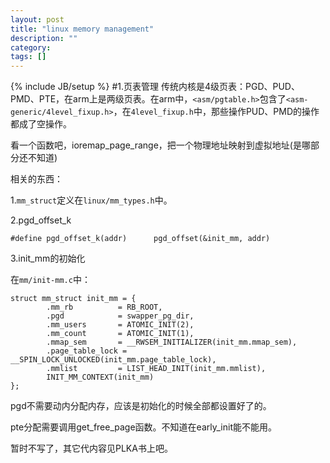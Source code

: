 ```yaml
---
layout: post
title: "linux memory management"
description: ""
category: 
tags: []
---
```

{% include JB/setup %}
#1.页表管理
传统内核是4级页表：PGD、PUD、PMD、PTE，在arm上是两级页表。在arm中，`<asm/pgtable.h>`包含了`<asm-generic/4level_fixup.h>`，在`4level_fixup.h`中，那些操作PUD、PMD的操作都成了空操作。

看一个函数吧，ioremap_page_range，把一个物理地址映射到虚拟地址(是哪部分还不知道)

相关的东西：

1.`mm_struct`定义在`linux/mm_types.h`中。

2.pgd_offset_k

    #define pgd_offset_k(addr)      pgd_offset(&init_mm, addr)

3.init_mm的初始化

在`mm/init-mm.c`中：

    struct mm_struct init_mm = {
            .mm_rb          = RB_ROOT,
            .pgd            = swapper_pg_dir,
            .mm_users       = ATOMIC_INIT(2),
            .mm_count       = ATOMIC_INIT(1),
            .mmap_sem       = __RWSEM_INITIALIZER(init_mm.mmap_sem),
            .page_table_lock =  __SPIN_LOCK_UNLOCKED(init_mm.page_table_lock),
            .mmlist         = LIST_HEAD_INIT(init_mm.mmlist),
            INIT_MM_CONTEXT(init_mm)
    };

pgd不需要动内分配内存，应该是初始化的时候全部都设置好了的。

pte分配需要调用get_free_page函数。不知道在early_init能不能用。

暂时不写了，其它代内容见PLKA书上吧。
